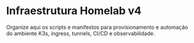 # Infraestrutura Homelab v4

Organize aqui os scripts e manifestos para provisionamento e automação do ambiente K3s, ingress, tunnels, CI/CD e observabilidade.

